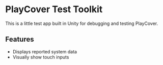 # PlayCover Test Toolkit

This is a little test app built in Unity for debugging and testing PlayCover.

## Features

- Displays reported system data
- Visually show touch inputs
